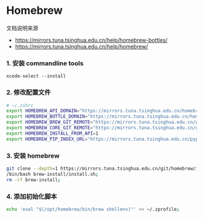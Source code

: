 # Homebrew

文档说明来源

- https://mirrors.tuna.tsinghua.edu.cn/help/homebrew-bottles/
- https://mirrors.tuna.tsinghua.edu.cn/help/homebrew/

### 1. 安装 commandline tools

`xcode-select --install`

### 2. 修改配置文件

```sh
# ~/.zshrc
export HOMEBREW_API_DOMAIN="https://mirrors.tuna.tsinghua.edu.cn/homebrew-bottles/api"
export HOMEBREW_BOTTLE_DOMAIN="https://mirrors.tuna.tsinghua.edu.cn/homebrew-bottles"
export HOMEBREW_BREW_GIT_REMOTE="https://mirrors.tuna.tsinghua.edu.cn/git/homebrew/brew.git"
export HOMEBREW_CORE_GIT_REMOTE="https://mirrors.tuna.tsinghua.edu.cn/git/homebrew/homebrew-core.git"
export HOMEBREW_INSTALL_FROM_API=1
export HOMEBREW_PIP_INDEX_URL="https://mirrors.tuna.tsinghua.edu.cn/pypi/web/simple"
```

### 3. 安装 homebrew

```bash
git clone --depth=1 https://mirrors.tuna.tsinghua.edu.cn/git/homebrew/install.git brew-install;
/bin/bash brew-install/install.sh;
rm -rf brew-install;
```

### 4. 添加初始化脚本

```zsh
echo 'eval "$(/opt/homebrew/bin/brew shellenv)"' >> ~/.zprofile;
```

